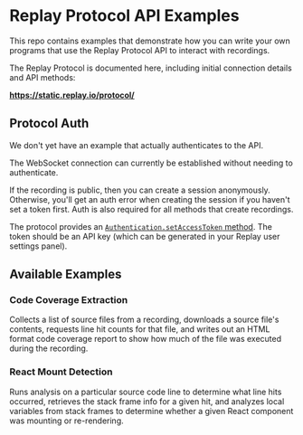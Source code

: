 # Replay Protocol API Examples

This repo contains examples that demonstrate how you can write your own programs that use the Replay Protocol API to interact with recordings.

The Replay Protocol is documented here, including initial connection details and API methods:

**https://static.replay.io/protocol/**

## Protocol Auth

We don't yet have an example that actually authenticates to the API.

The WebSocket connection can currently be established without needing to authenticate.

If the recording is public, then you can create a session anonymously. Otherwise, you'll get an auth error when creating the session if you haven't set a token first. Auth is also required for all methods that create recordings.

The protocol provides an [`Authentication.setAccessToken` method](https://static.replay.io/protocol/tot/Authentication/#method-setAccessToken). The token should be an API key (which can be generated in your Replay user settings panel).

## Available Examples

### Code Coverage Extraction

Collects a list of source files from a recording, downloads a source file's contents, requests line hit counts for that file, and writes out an HTML format code coverage report to show how much of the file was executed during the recording.

### React Mount Detection

Runs analysis on a particular source code line to determine what line hits occurred, retrieves the stack frame info for a given hit, and analyzes local variables from stack frames to determine whether a given React component was mounting or re-rendering.

